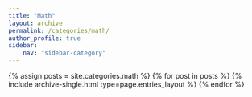 ```yaml
---
title: "Math"
layout: archive
permalink: /categories/math/
author_profile: true  
sidebar:
    nav: "sidebar-category" 
---
```

{% assign posts = site.categories.math %}
{% for post in posts %} {% include archive-single.html type=page.entries_layout %} {% endfor %}
